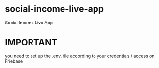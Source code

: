 # social-income-live-app
Social Income Live App

# IMPORTANT
you need to set up the .env. file according to your credentials / access on Friebase

